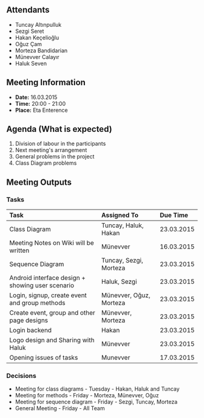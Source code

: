 ## Attendants ##
  * Tuncay Altınpulluk
  * Sezgi Seret
  * Hakan Keçelioğlu
  * Oğuz Çam
  * Morteza Bandidarian
  * Münevver Calayır
  * Haluk Seven

## Meeting Information ##
  * **Date:** 16.03.2015
  * **Time:** 20:00 - 21:00
  * **Place:** Eta Enterence

## Agenda (What is expected) ##

  1. Division of labour in the participants
  1. Next meeting's arrangement
  1. General problems in the project
  1. Class Diagram problems


## Meeting Outputs ##
### Tasks ###
| **Task** | **Assigned To** | **Due Time** |
|:---------|:----------------|:-------------|
| Class Diagram | Tuncay, Haluk, Hakan | 23.03.2015   |
| Meeting Notes on Wiki will be written | Münevver       | 16.03.2015   |
| Sequence Diagram | Tuncay, Sezgi, Morteza | 23.03.2015   |
| Android interface design + showing user scenario | Haluk, Sezgi    | 23.03.2015   |
| Login, signup, create event and group methods | Münevver, Oğuz, Morteza | 23.03.2015   |
| Create event, group and other page designs | Münevver, Morteza | 23.03.2015   |
| Login backend | Hakan           | 23.03.2015   |
| Logo design and Sharing with Haluk | Münevver       | 23.03.2015   |
| Opening issues of tasks | Munevver        | 17.03.2015   |


### Decisions ###
  * Meeting for class diagrams - Tuesday - Hakan, Haluk and Tuncay
  * Meeting for methods - Friday - Morteza, Münevver, Oğuz
  * Meeting for sequence diagram - Friday - Sezgi, Tuncay, Morteza
  * General Meeting - Friday - All Team